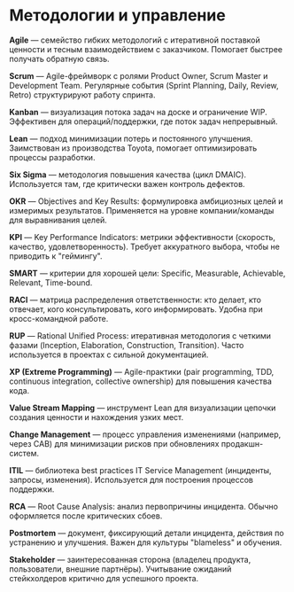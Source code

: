 # Методологии и управление

**Agile** — семейство гибких методологий с итеративной поставкой ценности и тесным взаимодействием с заказчиком. Помогает быстрее получать обратную связь.

**Scrum** — Agile-фреймворк с ролями Product Owner, Scrum Master и Development Team. Регулярные события (Sprint Planning, Daily, Review, Retro) структурируют работу спринта.

**Kanban** — визуализация потока задач на доске и ограничение WIP. Эффективен для операций/поддержки, где поток задач непрерывный.

**Lean** — подход минимизации потерь и постоянного улучшения. Заимствован из производства Toyota, помогает оптимизировать процессы разработки.

**Six Sigma** — методология повышения качества (цикл DMAIC). Используется там, где критически важен контроль дефектов.

**OKR** — Objectives and Key Results: формулировка амбициозных целей и измеримых результатов. Применяется на уровне компании/команды для выравнивания целей.

**KPI** — Key Performance Indicators: метрики эффективности (скорость, качество, удовлетворенность). Требует аккуратного выбора, чтобы не приводить к "геймингу".

**SMART** — критерии для хорошей цели: Specific, Measurable, Achievable, Relevant, Time-bound.

**RACI** — матрица распределения ответственности: кто делает, кто отвечает, кого консультировать, кого информировать. Удобна при кросс-командной работе.

**RUP** — Rational Unified Process: итеративная методология с четкими фазами (Inception, Elaboration, Construction, Transition). Часто используется в проектах с сильной документацией.

**XP (Extreme Programming)** — Agile-практики (pair programming, TDD, continuous integration, collective ownership) для повышения качества кода.

**Value Stream Mapping** — инструмент Lean для визуализации цепочки создания ценности и нахождения узких мест.

**Change Management** — процесс управления изменениями (например, через CAB) для минимизации рисков при обновлениях продакшн-систем.

**ITIL** — библиотека best practices IT Service Management (инциденты, запросы, изменения). Используется для построения процессов поддержки.

**RCA** — Root Cause Analysis: анализ первопричины инцидента. Обычно оформляется после критических сбоев.

**Postmortem** — документ, фиксирующий детали инцидента, действия по устранению и улучшения. Важен для культуры "blameless" и обучения.

**Stakeholder** — заинтересованная сторона (владелец продукта, пользователи, внешние партнёры). Учитывание ожиданий стейкхолдеров критично для успешного проекта.
